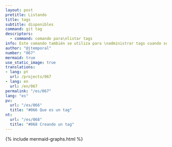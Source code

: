 ```yaml
---
layout: post
pretitle: Listando
title: tags
subtitle: disponibles
command: git tag
descriptors:
  - command: comando para\nlistar tags
info: Este comando también se utiliza para \nadministrar tags cuando se asocia con otros comandos y opciones.
author: "@jtemporal"
number: "067"
mermaid: true
use_static_image: true
translations:
- lang: pt
  url: /projects/067
- lang: en
  url: /en/067 
permalink: "/es/067"
lang: "es"
pv:
  url: "/es/066"
  title: "#066 Que es un tag"
nt:
  url: "/es/068"
  title: "#068 Creando un tag"
---
```


{% include mermaid-graphs.html %}